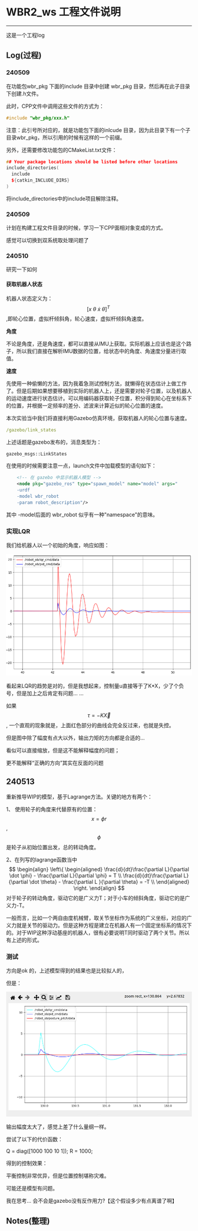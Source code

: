 # WBR2_ws 工程文件说明

---

这是一个工程log

## Log(过程)

### 240509

在功能包wbr_pkg 下面的include 目录中创建 wbr_pkg 目录，然后再在此子目录下创建.h文件。

此时，CPP文件中调用这些文件的方式为：

```cpp
#include "wbr_pkg/xxx.h"
```

注意：此引号所对应的，就是功能包下面的inlcude 目录，因为此目录下有一个子目录wbr_pkg，所以引用的时候有这样的一个前缀。

另外，还需要修改功能包的CMakeList.txt文件：

```cpp
## Your package locations should be listed before other locations
include_directories(
  include
  ${catkin_INCLUDE_DIRS}
)
```

将include_directories中的include项目解除注释。



### 240509

计划在构建工程文件目录的时候，学习一下CPP面相对象变成的方式。

感觉可以切换到双系统取处理问题了



### 240510

研究一下如何

#### 获取机器人状态 

机器人状态定义为：$$  [x \ \theta \ \dot x\  \dot \theta]^T \  $$ ,即轮心位置，虚拟杆倾斜角，轮心速度，虚拟杆倾斜角速度。 

**角度**

不论是角度，还是角速度，都可以直接从IMU上获取。实际机器上应该也是这个路子，所以我们直接在解析IMU数据的位置，给状态中的角度、角速度分量进行取值。

**速度**

先使用一种偷懒的方法，因为我着急测试控制方法，就懒得在状态估计上做工作了。但是后期如果想要移植到实际的机器人上，还是需要对轮子位置，以及机器人的运动速度进行状态估计。可以用编码器获取轮子位置，积分得到轮心在坐标系下的位置，并根据一定频率的差分、滤波来计算近似的轮心位置的速度。

本次实验当中我们将直接利用Gazebo仿真环境，获取机器人的轮心位置与速度。

```yaml
/gazebo/link_states
```

上述话题是gazebo发布的，消息类型为：

```
gazebo_msgs::LinkStates
```

在使用的时候需要注意一点，launch文件中加载模型的语句如下：

```xml
    <!-- 在 gazebo 中显示机器人模型 -->
    <node pkg="gazebo_ros" type="spawn_model" name="model" args="
    -urdf 
    -model wbr_robot 
    -param robot_description"/>
```

其中 -model后面的 wbr_robot 似乎有一种"namespace"的意味。

### 实现LQR

我们给机器人以一个初始的角度，响应如图：

![image-20240510203826268](./assets/image-20240510203826268.png)

看起来LQR的趋势是对的，但是我想起来，控制量u直接等于了K*X，少了个负号，但是加上之后肯定有问题... ... 

如果$$ \tau = -K\vec X $$, 一个直观的现象就是，上面红色部分的曲线会完全反过来，也就是失控。

但是图中除了幅度有点大以外，输出力矩的方向都是合适的... 

看似可以直接缩放，但是这不能解释幅度的问题；

更不能解释“正确的方向”其实在反面的问题









## 240513

重新推导WIP的模型，基于Lagrange方法。关键的地方有两个：

1、 使用轮子的角度来代替原有的位置：$$ x = \phi r $$ , $$  \phi $$ 是轮子从初始位置出发，总的转动角度。

2、在列写的lagrange函数当中
$$
\begin{align}
\left\{
	\begin{aligned}
		\frac{d}{dt}\frac{\partial L}{\partial \dot \phi} - \frac{\partial L}{\partial \phi} = T \\
		\frac{d}{dt}\frac{\partial L}{\partial \dot \theta} - \frac{\partial L }{\partial \theta} = -T \\ 
	\end{aligned}
\right.
\end{align}
$$
对于轮子的转动角度，驱动它的是广义力T；对于小车的倾斜角度，驱动它的是广义力-T。

一般而言，比如一个两自由度机械臂，取关节坐标作为系统的广义坐标，对应的广义力就是关节的驱动力。但是这种方程是建立在机器人有一个固定坐标系的情况下的。对于WIP这种浮动基座的机器人，很有必要说明T同时驱动了两个关节。所以有上述的形式。





### 测试

方向是ok 的，上述模型得到的结果也是比较拟人的，

但是：

![image-20240513153115109](./assets/image-20240513153115109.png)

输出幅度太大了，感觉上差了什么量纲一样。



尝试了以下的代价函数：

Q = diag([1000 100 10 1]);
R = 1000;

得到的控制效果：

平衡控制非常优异，但是位置控制堪称灾难。



可能还是模型有问题。



我在思考... 会不会是gazebo没有反作用力?【这个假设多少有点离谱了啊】



## Notes(整理)

